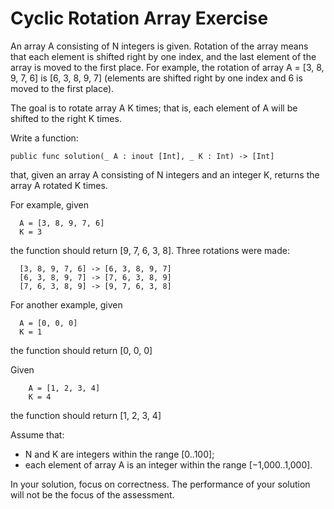 # Cyclic Rotation Array Exercise

An array A consisting of N integers is given. Rotation of the array means that each element is shifted right by one index, and the last element of the array is moved to the first place. For example, the rotation of array A = [3, 8, 9, 7, 6] is [6, 3, 8, 9, 7] (elements are shifted right by one index and 6 is moved to the first place).

The goal is to rotate array A K times; that is, each element of A will be shifted to the right K times.

Write a function:
```
public func solution(_ A : inout [Int], _ K : Int) -> [Int]
```
that, given an array A consisting of N integers and an integer K, returns the array A rotated K times.

For example, given
```
  A = [3, 8, 9, 7, 6]
  K = 3
```
the function should return [9, 7, 6, 3, 8]. Three rotations were made:
```
  [3, 8, 9, 7, 6] -> [6, 3, 8, 9, 7]
  [6, 3, 8, 9, 7] -> [7, 6, 3, 8, 9]
  [7, 6, 3, 8, 9] -> [9, 7, 6, 3, 8]
```
For another example, given
```
  A = [0, 0, 0]
  K = 1
```
the function should return [0, 0, 0]

Given
```
    A = [1, 2, 3, 4]
    K = 4
```
the function should return [1, 2, 3, 4]

Assume that:

- N and K are integers within the range [0..100];
- each element of array A is an integer within the range [−1,000..1,000].

In your solution, focus on correctness. The performance of your solution will not be the focus of the assessment.